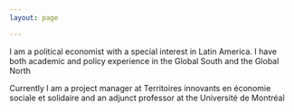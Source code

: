 ```yaml
---
layout: page

---
```


I am a political economist with a special interest in Latin America. I have both academic and policy experience in the Global South and the Global North

Currently I am a project manager at Territoires innovants en économie sociale et solidaire and an adjunct professor at the Université de Montréal
